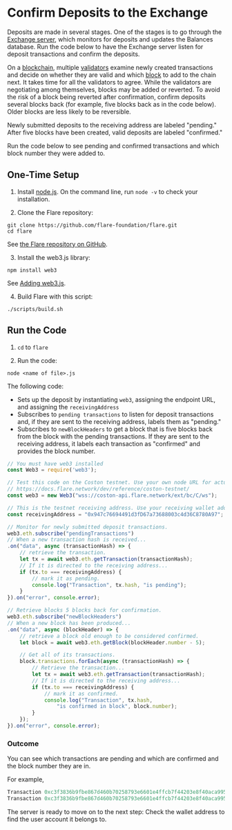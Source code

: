 # Confirm Deposits to the Exchange

Deposits are made in several stages. 
One of the stages is to go through the [Exchange server](https://docs.flare.network/exchange/architecture/#architecture-of-an-exchange), which monitors for deposits and updates the Balances database. 
Run the code below to have the Exchange server listen for deposit transactions and confirm the deposits.

On a [blockchain](https://docs.flare.network/tech/glossary/), multiple [validators](https://docs.flare.network/tech/validators/) examine newly created transactions and decide on whether they are valid and which [block](https://docs.flare.network/tech/glossary/) to add to the chain next. 
It takes time for all the validators to agree.
While the validators are negotiating among themselves, blocks may be added or reverted. 
To avoid the risk of a block being reverted after confirmation, confirm deposits several blocks back (for example, five blocks back as in the code below).
Older blocks are less likely to be reversible.

Newly submitted deposits to the receiving address are labeled "pending."
After five blocks have been created, valid deposits are labeled "confirmed."

Run the code below to see pending and confirmed transactions and which block number they were added to.

## One-Time Setup

1. Install [node.js](https://nodejs.org/en/download/). 
On the command line, run `node -v`  to check your installation.

2. Clone the Flare repository: 

```
git clone https://github.com/flare-foundation/flare.git
cd flare
```

See [the Flare repository on GitHub](https://github.com/flare-foundation/flare).

3. Install the web3.js library: 

`npm install web3`

See [Adding web3.js](https://web3js.readthedocs.io).

4. Build Flare with this script:

`./scripts/build.sh`

## Run the Code

1. `cd` to `flare`

2. Run the code: 

`node <name of file>.js`

The following code:

* Sets up the deposit by instantiating `web3`, assigning the endpoint URL, and assigning the `receivingAddress`
* Subscribes to `pending transactions` to listen for deposit transactions and, if they are sent to the receiving address, labels them as "pending."
* Subscribes to `newBlockHeaders` to get a block that is five blocks back from the block with the pending transactions. 
If they are sent to the receiving address, it labels each transaction as "confirmed" and provides the block number.

```javascript
// You must have web3 installed 
const Web3 = require('web3');

// Test this code on the Coston testnet. Use your own node URL for actual runtime.
// https://docs.flare.network/dev/reference/coston-testnet/
const web3 = new Web3("wss://coston-api.flare.network/ext/bc/C/ws");

// This is the testnet receiving address. Use your receiving wallet address for actual runtime.
const receivingAddress = "0x947c76694491d3fD67a73688003c4d36C8780A97";

// Monitor for newly submitted deposit transactions.
web3.eth.subscribe("pendingTransactions")
// When a new transaction hash is received...
.on("data", async (transactionHash) => {
    // retrieve the transaction.
    let tx = await web3.eth.getTransaction(transactionHash);
    // If it is directed to the receiving address...
    if (tx.to === receivingAddress) {
        // mark it as pending.
        console.log("Transaction", tx.hash, "is pending");
    }
}).on("error", console.error);

// Retrieve blocks 5 blocks back for confirmation.
web3.eth.subscribe("newBlockHeaders")
// When a new block has been produced...
.on("data", async (blockHeader) => {
    // retrieve a block old enough to be considered confirmed.
    let block = await web3.eth.getBlock(blockHeader.number - 5);

    // Get all of its transactions.
    block.transactions.forEach(async (transactionHash) => {
        // Retrieve the transaction...
        let tx = await web3.eth.getTransaction(transactionHash);
        // If it is directed to the receiving address...
        if (tx.to === receivingAddress) {
            // mark it as confirmed.
            console.log("Transaction", tx.hash,
                "is confirmed in block", block.number);
        }
    });
}).on("error", console.error);
```

### Outcome

You can see which transactions are pending and which are confirmed and the block number they are in.

For example,

```javascript
Transaction 0xc3f3836b9fbe867d460b70258793e6601e4ffcb7f44203e8f40aca995ec21feb is pending
Transaction 0xc3f3836b9fbe867d460b70258793e6601e4ffcb7f44203e8f40aca995ec21feb is confirmed in block 4305057
```

The server is ready to move on to the next step: Check the wallet address to find the user account it belongs to.

